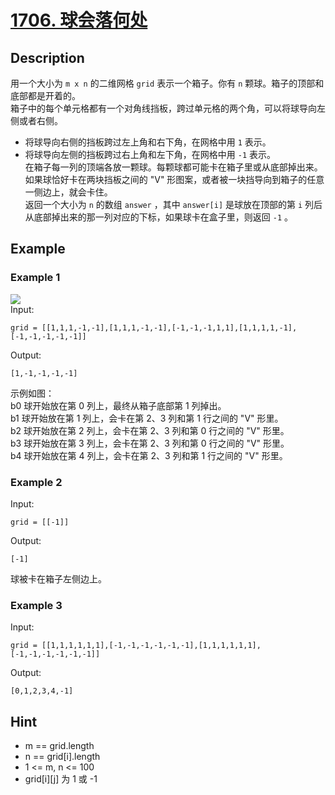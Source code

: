 # [1706. 球会落何处](https://leetcode.cn/problems/where-will-the-ball-fall/)  
## Description
用一个大小为 `m x n` 的二维网格 `grid` 表示一个箱子。你有 `n` 颗球。箱子的顶部和底部都是开着的。   
箱子中的每个单元格都有一个对角线挡板，跨过单元格的两个角，可以将球导向左侧或者右侧。  
- 将球导向右侧的挡板跨过左上角和右下角，在网格中用 `1` 表示。  
- 将球导向左侧的挡板跨过右上角和左下角，在网格中用 `-1` 表示。  
在箱子每一列的顶端各放一颗球。每颗球都可能卡在箱子里或从底部掉出来。如果球恰好卡在两块挡板之间的 "V" 形图案，或者被一块挡导向到箱子的任意一侧边上，就会卡住。  
返回一个大小为 `n` 的数组 `answer` ，其中 `answer[i]` 是球放在顶部的第 `i` 列后从底部掉出来的那一列对应的下标，如果球卡在盒子里，则返回 `-1` 。  
## Example
### Example 1
![](https://assets.leetcode-cn.com/aliyun-lc-upload/uploads/2020/12/26/ball.jpg)  
Input:  
```
grid = [[1,1,1,-1,-1],[1,1,1,-1,-1],[-1,-1,-1,1,1],[1,1,1,1,-1],[-1,-1,-1,-1,-1]]
```
Output:
```
[1,-1,-1,-1,-1]
```
示例如图：  
b0 球开始放在第 0 列上，最终从箱子底部第 1 列掉出。  
b1 球开始放在第 1 列上，会卡在第 2、3 列和第 1 行之间的 "V" 形里。  
b2 球开始放在第 2 列上，会卡在第 2、3 列和第 0 行之间的 "V" 形里。  
b3 球开始放在第 3 列上，会卡在第 2、3 列和第 0 行之间的 "V" 形里。  
b4 球开始放在第 4 列上，会卡在第 2、3 列和第 1 行之间的 "V" 形里。  
### Example 2
Input:  
```
grid = [[-1]]
```
Output:
```
[-1]
```
球被卡在箱子左侧边上。
### Example 3
Input:
```
grid = [[1,1,1,1,1,1],[-1,-1,-1,-1,-1,-1],[1,1,1,1,1,1],[-1,-1,-1,-1,-1,-1]]
```
Output:
```
[0,1,2,3,4,-1]
```
## Hint
- m == grid.length
- n == grid[i].length
- 1 <= m, n <= 100
- grid[i][j] 为 1 或 -1
